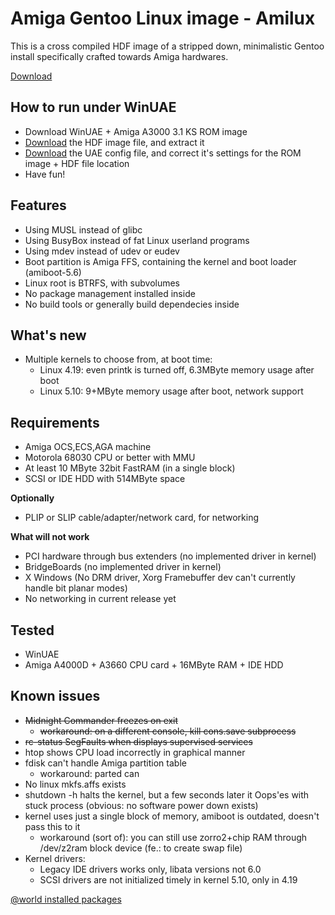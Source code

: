 # Amiga Gentoo Linux image - Amilux
This is a cross compiled HDF image of a stripped down, minimalistic Gentoo install specifically crafted towards Amiga hardwares.

[Download](images)

## How to run under WinUAE
* Download WinUAE + Amiga A3000 3.1 KS ROM image
* [Download](images/amilux.hdf.gz) the HDF image file, and extract it
* [Download](images/amilux.uae) the UAE config file, and correct it's settings for the ROM image + HDF file location
* Have fun!

## Features
* Using MUSL instead of glibc
* Using BusyBox instead of fat Linux userland programs
* Using mdev instead of udev or eudev
* Boot partition is Amiga FFS, containing the kernel and boot loader (amiboot-5.6)
* Linux root is BTRFS, with subvolumes
* No package management installed inside
* No build tools or generally build dependecies inside

## What's new
* Multiple kernels to choose from, at boot time:
  * Linux 4.19: even printk is turned off, 6.3MByte memory usage after boot
  * Linux 5.10: 9+MByte memory usage after boot, network support

## Requirements
* Amiga OCS,ECS,AGA machine
* Motorola 68030 CPU or better with MMU
* At least 10 MByte 32bit FastRAM (in a single block)
* SCSI or IDE HDD with 514MByte space

**Optionally**
* PLIP or SLIP cable/adapter/network card, for networking

**What will not work**
* PCI hardware through bus extenders (no implemented driver in kernel)
* BridgeBoards (no implemented driver in kernel)
* X Windows (No DRM driver, Xorg Framebuffer dev can't currently handle bit planar modes)
* No networking in current release yet

## Tested
* WinUAE
* Amiga A4000D + A3660 CPU card + 16MByte RAM + IDE HDD

## Known issues
* ~~Midnight Commander freezes on exit~~
  * ~~workaround: on a different console, kill cons.save subprocess~~
* ~~rc-status SegFaults when displays supervised services~~
* htop shows CPU load incorrectly in graphical manner
* fdisk can't handle Amiga partition table
  * workaround: parted can
* No linux mkfs.affs exists
* shutdown -h halts the kernel, but a few seconds later it Oops'es with stuck process (obvious: no software power down exists)
* kernel uses just a single block of memory, amiboot is outdated, doesn't pass this to it
  * workaround (sort of): you can still use zorro2+chip RAM through /dev/z2ram block device (fe.: to create swap file)
* Kernel drivers:
  * Legacy IDE drivers works only, libata versions not 6.0
  * SCSI drivers are not initialized timely in kernel 5.10, only in 4.19

[@world installed packages](documentation/packages.md)
